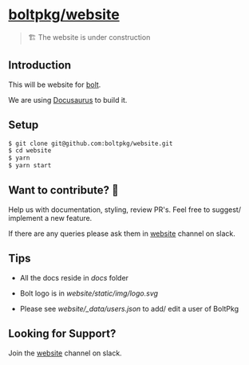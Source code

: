 # [boltpkg/website](http://boltpkg.com/)

> 🏗 The website is under construction

## Introduction

This will be website for [bolt](https://github.com/boltpkg/bolt).

We are using [Docusaurus](https://github.com/facebook/Docusaurus) to build it.

## Setup 

```sh
$ git clone git@github.com:boltpkg/website.git
$ cd website
$ yarn
$ yarn start
```

## Want to contribute? 🎉

Help us with documentation, styling, review PR's. Feel free to suggest/ implement a new feature. 

If there are any queries please ask them in [website](https://boltpkg.slack.com/messages/) channel on slack.

## Tips

- All the docs reside in *docs* folder

- Bolt logo is in *website/static/img/logo.svg*

- Please see *website/_data/users.json* to add/ edit a user of BoltPkg

## Looking for Support?

Join the [website](https://boltpkg.slack.com/messages/) channel on slack.
